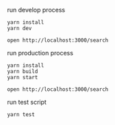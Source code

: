 run develop process

```
yarn install
yarn dev

open http://localhost:3000/search
```

run production process

```
yarn install
yarn build
yarn start

open http://localhost:3000/search
```

run test script

```
yarn test
```
